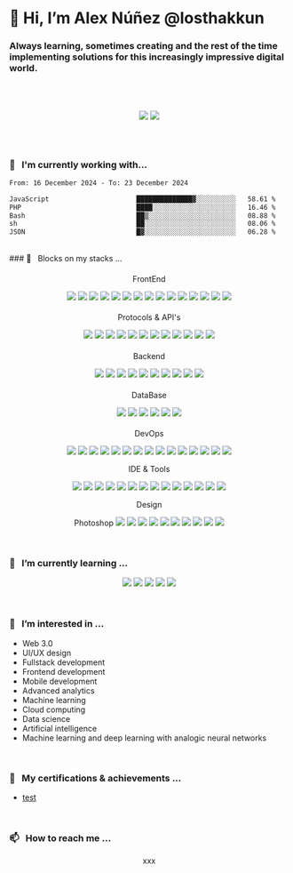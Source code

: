 <!-- Introduction -->

# 👋 Hi, I’m Alex Núñez @losthakkun

### Always learning, sometimes creating and the rest of the time implementing solutions for this increasingly impressive digital world.

<br />
<!-- Stats -->

<br />
	<p align="center">
		<div align=center>
			<img align="center"  src="https://github-readme-stats.vercel.app/api?username=losthakkun&theme=dark&hide_border=true&show_icons=true&count_private=true" />
			<img align="center" src="https://github-readme-streak-stats.herokuapp.com?user=losthakkun&theme=dark&hide_border=true&date_format=M%20j%5B%2C%20Y%5D" />
		</div>
	</p>
<br />

<br />
<!-- Working on -->

### 🎳 <Text>&nbsp;</Text> I'm currently working with...

<!--START_SECTION:waka-->

```txt
From: 16 December 2024 - To: 23 December 2024

JavaScript                      ██████████████▓░░░░░░░░░░   58.61 %
PHP                             ████░░░░░░░░░░░░░░░░░░░░░   16.46 %
Bash                            ██▒░░░░░░░░░░░░░░░░░░░░░░   08.88 %
sh                              ██░░░░░░░░░░░░░░░░░░░░░░░   08.06 %
JSON                            █▓░░░░░░░░░░░░░░░░░░░░░░░   06.28 %
```

<!--END_SECTION:waka-->

<br />
<!--List of current skills-->
### 🍡 <Text>&nbsp;</Text> Blocks on my stacks ...

####
<p align="center">
FrontEnd
</p>

<p align="center">
	<img src="https://img.shields.io/badge/React-61DAFB?style=for-the-badge&logo=react&logoColor=black" />
	<img src="https://img.shields.io/badge/-React%20Native-61DAFB?style=for-the-badge&logo=react&logoColor=white" />
	<img src="https://img.shields.io/badge/Expo-0F0F0F?style=for-the-badge&logo=expo&logoColor=white" />
	<img src="https://img.shields.io/badge/Next.js-0F0F0F?style=for-the-badge&logo=next.js&logoColor=white" />
	<img src="https://img.shields.io/badge/-Flutter-02569B?style=for-the-badge&logo=flutter&logoColor=white" />
	<img src="https://img.shields.io/badge/-Angular-DD0031?style=for-the-badge&logo=angular&logoColor=white" />
	<img src="https://img.shields.io/badge/-Ionic-3880FF?style=for-the-badge&logo=ionic&logoColor=white" />
	<img src="https://img.shields.io/badge/-Bootstrap-563D7C?style=for-the-badge&logo=bootstrap&logoColor=white" />
	<img src="https://img.shields.io/badge/-Tailwind-38B2AC?style=for-the-badge&logo=tailwind-css&logoColor=white" />
	<img src="https://img.shields.io/badge/HTML5-E34F26?style=for-the-badge&logo=html5&logoColor=white" />
	<img src="https://img.shields.io/badge/CSS3-1572B6?style=for-the-badge&logo=css3&logoColor=white" />
	<img src="https://img.shields.io/badge/JavaScript-F7DF1E?style=for-the-badge&logo=javascript&logoColor=black" />
	<img src="https://img.shields.io/badge/Redux-764ABC?style=for-the-badge&logo=redux&logoColor=white" />
	<img src="https://img.shields.io/badge/Styled_Components-DB7093?style=for-the-badge&logo=styled-components&logoColor=white" />
	<img src="https://img.shields.io/badge/TypeScript-007ACC?style=for-the-badge&logo=typescript&logoColor=white" />
</p>

####
<p align="center">
Protocols & API's
</p>

<p align="center">
	<img src="https://img.shields.io/badge/REST-02569B?style=for-the-badge&logo=rest&logoColor=white" />
	<img src="https://img.shields.io/badge/XML-02569B?style=for-the-badge&logo=xml&logoColor=white" />
	<img src="https://img.shields.io/badge/GraphQL-E10098?style=for-the-badge&logo=graphql&logoColor=white" />
	<img src="https://img.shields.io/badge/JSON Web Tokens-0F0F0F?style=for-the-badge&logo=json-web-tokens&logoColor=white" />
	<img src="https://img.shields.io/badge/Socket.io-0F0F0F?style=for-the-badge&logo=socket.io&logoColor=white" />
	<img src="https://img.shields.io/badge/Stripe-008CDD?style=for-the-badge&logo=stripe&logoColor=white" />
	<img src="https://img.shields.io/badge/Pusher-ED1965?style=for-the-badge&logo=pusher&logoColor=white" />
	<img src="https://img.shields.io/badge/Google Maps-4285F4?style=for-the-badge&logo=google-maps&logoColor=white" />
	<img src="https://img.shields.io/badge/Google Cloud-4285F4?style=for-the-badge&logo=google-cloud&logoColor=white" />
	<img src="https://img.shields.io/badge/Amazon S3-569A31?style=for-the-badge&logo=amazon-s3&logoColor=white" />
	<img src="https://img.shields.io/badge/Amazon EC2-569A31?style=for-the-badge&logo=amazon-ec2&logoColor=white" />
	<img src="https://img.shields.io/badge/Amazon API Gateway-569A31?style=for-the-badge&logo=amazon-api-gateway&logoColor=white" />
</p>

####
<p align="center">
Backend
</p>

<p align="center">
	<img src="https://img.shields.io/badge/Node.js-339933?style=for-the-badge&logo=node.js&logoColor=white" />
	<img src="https://img.shields.io/badge/Express-000000?style=for-the-badge&logo=express&logoColor=white" />
	<img src="https://img.shields.io/badge/Python-3776AB?style=for-the-badge&logo=python&logoColor=white" />
	<img src="https://img.shields.io/badge/Kotlin-0095D5?style=for-the-badge&logo=kotlin&logoColor=white" />
	<img src="https://img.shields.io/badge/C%23-239120?style=for-the-badge&logo=c-sharp&logoColor=white" />
	<img src="https://img.shields.io/badge/PHP-777BB4?style=for-the-badge&logo=php&logoColor=white" />
	<img src="https://img.shields.io/badge/Java-007396?style=for-the-badge&logo=java&logoColor=white" />
	<img src="https://img.shields.io/badge/Laravel-FF2D20?style=for-the-badge&logo=laravel&logoColor=white" />
	<img src="https://img.shields.io/badge/CodeIgniter-EF4223?style=for-the-badge&logo=codeigniter&logoColor=white" />
	<img src="https://img.shields.io/badge/Amazon Lambda-569A31?style=for-the-badge&logo=amazon-lambda&logoColor=white" />
</p>

####
<p align="center">
DataBase
</p>

<p align="center">
	<img src="https://img.shields.io/badge/MySQL-4479A1?style=for-the-badge&logo=mysql&logoColor=white" />
	<img src="https://img.shields.io/badge/PostgreSQL-316192?style=for-the-badge&logo=postgresql&logoColor=white" />
	<img src="https://img.shields.io/badge/SQLite-003B57?style=for-the-badge&logo=sqlite&logoColor=white" />
	<img src="https://img.shields.io/badge/MongoDB-47A248?style=for-the-badge&logo=mongodb&logoColor=white" />
	<img src="https://img.shields.io/badge/Amazon DynamoDB-569A31?style=for-the-badge&logo=amazon-dynamodb&logoColor=white" />
	<img src="https://img.shields.io/badge/Amazon RDS-569A31?style=for-the-badge&logo=amazon-rds&logoColor=white" />
</p>

####
<p align="center">
DevOps
</p>


<p align="center">
	<img src="https://img.shields.io/badge/Vercel-000000?style=for-the-badge&logo=vercel&logoColor=white" />
	<img src="https://img.shields.io/badge/Heroku-430098?style=for-the-badge&logo=heroku&logoColor=white" />
	<img src="https://img.shields.io/badge/Netlify-00C7B7?style=for-the-badge&logo=netlify&logoColor=white" />
	<img src="https://img.shields.io/badge/GitHub Actions-2088FF?style=for-the-badge&logo=github-actions&logoColor=white" />
	<img src="https://img.shields.io/badge/New Relic-008C99?style=for-the-badge&logo=new-relic&logoColor=white" />
	<img src="https://img.shields.io/badge/Firebase-FFCA28?style=for-the-badge&logo=firebase&logoColor=white" />
	<img src="https://img.shields.io/badge/Google Analytics-E37400?style=for-the-badge&logo=google-analytics&logoColor=white" />
	<img src="https://img.shields.io/badge/Google AdSense-E37400?style=for-the-badge&logo=google-adsense&logoColor=white" />
	<img src="https://img.shields.io/badge/Google AdMob-E37400?style=for-the-badge&logo=google-admob&logoColor=white" />
	<img src="https://img.shields.io/badge/Google Optimize-E37400?style=for-the-badge&logo=google-optimize&logoColor=white" />
	<img src="https://img.shields.io/badge/Google Tag Manager-E37400?style=for-the-badge&logo=google-tag-manager&logoColor=white" />
	<img src="https://img.shields.io/badge/Google Search Console-E37400?style=for-the-badge&logo=google-search-console&logoColor=white" />
	<img src="https://img.shields.io/badge/Facebook Analytics-1877F2?style=for-the-badge&logo=facebook-analytics&logoColor=white" />
	<img src="https://img.shields.io/badge/Facebook Ads-1877F2?style=for-the-badge&logo=facebook-ads&logoColor=white" />
	<img src="https://img.shields.io/badge/Facebook Business Manager-1877F2?style=for-the-badge&logo=facebook-business-manager&logoColor=white" />
</p

####
<p align="center">
IDE & Tools
</p>

<p align="center">
	<img src="https://img.shields.io/badge/Android Studio-3DDC84?style=for-the-badge&logo=android-studio&logoColor=white" />
	<img src="https://img.shields.io/badge/Xcode-1575F9?style=for-the-badge&logo=xcode&logoColor=white" />
	<img src="https://img.shields.io/badge/Eclipse-2C2255?style=for-the-badge&logo=eclipse-ide&logoColor=white" />
	<img src="https://img.shields.io/badge/IntelliJ IDEA-000000?style=for-the-badge&logo=intellij-idea&logoColor=white" />
	<img src="https://img.shields.io/badge/PyCharm-000000?style=for-the-badge&logo=pycharm&logoColor=white" />
	<img src="https://img.shields.io/badge/Arduino-00979D?style=for-the-badge&logo=arduino&logoColor=white" />
	<img src="https://img.shields.io/badge/Visual Studio Code-007ACC?style=for-the-badge&logo=visual-studio-code&logoColor=white" />
	<img src="https://img.shields.io/badge/Git-F05032?style=for-the-badge&logo=git&logoColor=white" />
	<img src="https://img.shields.io/badge/GitHub-181717?style=for-the-badge&logo=github&logoColor=white" />
	<img src="https://img.shields.io/badge/Postman-FF6C37?style=for-the-badge&logo=postman&logoColor=white" />
	<img src="https://img.shields.io/badge/Thunder Client-FF6C37?style=for-the-badge&logo=thunder-client&logoColor=white" />
	<img src="https://img.shields.io/badge/Trello-0052CC?style=for-the-badge&logo=trello&logoColor=white" />
	<img src="https://img.shields.io/badge/Bash-4EAA25?style=for-the-badge&logo=gnu-bash&logoColor=white" />
	<img src="https://img.shields.io/badge/Stack Overflow-FE7A16?style=for-the-badge&logo=stack-overflow&logoColor=white" />
</p

####
<p align="center">
Design
</p>

<p align="center">
	Photoshop
	<img src="https://img.shields.io/badge/Adobe Photoshop-31A8FF?style=for-the-badge&logo=adobe-photoshop&logoColor=white" />
	<img src="https://img.shields.io/badge/Adobe Illustrator-FF9A00?style=for-the-badge&logo=adobe-illustrator&logoColor=white" />
	<img src="https://img.shields.io/badge/Adobe XD-FF61F6?style=for-the-badge&logo=adobe-xd&logoColor=white" />
	<img src="https://img.shields.io/badge/Adobe InDesign-EE3C26?style=for-the-badge&logo=adobe-indesign&logoColor=white" />
	<img src="https://img.shields.io/badge/Adobe Premiere Pro-9999FF?style=for-the-badge&logo=adobe-premiere-pro&logoColor=white" />
	<img src="https://img.shields.io/badge/Adobe After Effects-9999FF?style=for-the-badge&logo=adobe-after-effects&logoColor=white" />
	<img src="https://img.shields.io/badge/Blender-F5792A?style=for-the-badge&logo=blender&logoColor=white" />
	<img src="https://img.shields.io/badge/Unity-000000?style=for-the-badge&logo=unity&logoColor=white" />
	<img src="https://img.shields.io/badge/Canva-00C4CC?style=for-the-badge&logo=canva&logoColor=white" />
	<img src="https://img.shields.io/badge/MarvelApp-FF0000?style=for-the-badge&logo=marvelapp&logoColor=white" />
</p>

<br />
<!-- Learning -->

### 🌱 <Text>&nbsp;</Text> I’m currently learning ...

<p align="center">
	<img src="https://img.shields.io/badge/AWS SERVERLESS-232F3E?style=for-the-badge&logo=amazon-aws&logoColor=white" />
	<img src="https://img.shields.io/badge/Docker-2496ED?style=for-the-badge&logo=docker&logoColor=white" />
	<img src="https://img.shields.io/badge/Django-092E20?style=for-the-badge&logo=django&logoColor=white" />
	<img src="https://img.shields.io/badge/Go-00ADD8?style=for-the-badge&logo=go&logoColor=white" />
	<img src="https://img.shields.io/badge/Dart-0175C2?style=for-the-badge&logo=dart&logoColor=white" />
</p>

<br />
<!-- Interests -->

### 👀 <Text>&nbsp;</Text> I’m interested in ...

- Web 3.0
- UI/UX design
- Fullstack development
- Frontend development
- Mobile development
- Advanced analytics
- Machine learning
- Cloud computing
- Data science
- Artificial intelligence
- Machine learning and deep learning with analogic neural networks

<br />
<!-- Education -->

### 💞️ <Text>&nbsp;</Text> My certifications & achievements ...

- [test](https://www.youracclaim.com/badges/a8f9f8e0-b9c7-4b0e-b8e8-f8f8f8f8f8f8/linked_in_profile)

<br />
<!-- Links -->

### 📫 <Text>&nbsp;</Text> How to reach me ...

<p align="center">
	<div align=center>
		xxx
	</div>
</p>

<!---
losthakkun/losthakkun is a ✨ special ✨ repository because its `README.md` (this file) appears on your GitHub profile.
You can click the Preview link to take a look at your changes.
--->
